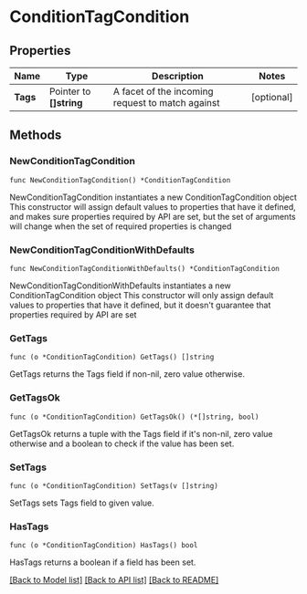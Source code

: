 # ConditionTagCondition

## Properties

Name | Type | Description | Notes
------------ | ------------- | ------------- | -------------
**Tags** | Pointer to **[]string** | A facet of the incoming request to match against | [optional] 

## Methods

### NewConditionTagCondition

`func NewConditionTagCondition() *ConditionTagCondition`

NewConditionTagCondition instantiates a new ConditionTagCondition object
This constructor will assign default values to properties that have it defined,
and makes sure properties required by API are set, but the set of arguments
will change when the set of required properties is changed

### NewConditionTagConditionWithDefaults

`func NewConditionTagConditionWithDefaults() *ConditionTagCondition`

NewConditionTagConditionWithDefaults instantiates a new ConditionTagCondition object
This constructor will only assign default values to properties that have it defined,
but it doesn't guarantee that properties required by API are set

### GetTags

`func (o *ConditionTagCondition) GetTags() []string`

GetTags returns the Tags field if non-nil, zero value otherwise.

### GetTagsOk

`func (o *ConditionTagCondition) GetTagsOk() (*[]string, bool)`

GetTagsOk returns a tuple with the Tags field if it's non-nil, zero value otherwise
and a boolean to check if the value has been set.

### SetTags

`func (o *ConditionTagCondition) SetTags(v []string)`

SetTags sets Tags field to given value.

### HasTags

`func (o *ConditionTagCondition) HasTags() bool`

HasTags returns a boolean if a field has been set.


[[Back to Model list]](../README.md#documentation-for-models) [[Back to API list]](../README.md#documentation-for-api-endpoints) [[Back to README]](../README.md)


